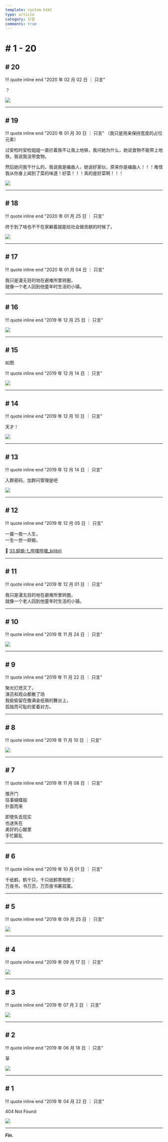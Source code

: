 ```yaml
---
template: custom.html
type: article
category: 只言
comments: true
---
```


# # 1 - 20

## # 20

!!! quote inline end "2020 年 02 月 02 日 ｜ 只言"

？

<div class="single-image"><img src="../assets/images/66a71675-94db-475c-9e21-0abbd7f91ff2.jpg"></div>

---

## # 19

!!! quote inline end "2020 年 01 月 30 日 ｜ 只言"
（我只是用来保持宽度的占位元素）

过安检时安检姐姐一直拦着我不让我上地铁，我问她为什么，她说食物不能带上地铁，我说我没带食物。

然后她问我干什么的，我说我是编曲人，她说好家伙，原来你是编曲人！！！难怪我从你身上闻到了菜的味道！好菜！！！真的是好菜啊！！！

<div class="single-image"><img src="../assets/images/eb8227a3-287e-4779-9118-108c412bddff.jpg"></div>

---

## # 18

!!! quote inline end "2020 年 01 月 25 日 ｜ 只言"

终于到了啥也不干在家躺着就能给社会做贡献的时候了。

<div class="single-image"><img src="../assets/images/df67338c-0984-4077-801b-792e4dd13e0c.jpg"></div>

---

## # 17

!!! quote inline end "2020 年 01 月 04 日 ｜ 只言"

我只是漫无目的地在避难所里转圈，  
就像一个老人回到他童年时生活的小镇。

---

## # 16

!!! quote inline end "2019 年 12 月 25 日 ｜ 只言"

<div class="single-image"><img src="../assets/images/cbe57a18-0ee3-4794-a7b7-74b28b97bd5f.jpg"></div>

---

## # 15

如图

!!! quote inline end "2019 年 12 月 14 日 ｜ 只言"

<div class="single-image"><img src="../assets/images/d8f4a5ee-1f0f-4ad2-9402-e1882c09a92a.jpg"></div>

---

## # 14

!!! quote inline end "2019 年 12 月 10 日 ｜ 只言"

天才！

<div class="single-image"><img src="../assets/images/55f339e0-18c7-462f-b9c0-313b7c1b4007.jpg"></div>

---

## # 13

!!! quote inline end "2019 年 12 月 14 日 ｜ 只言"

入群密码，加群问管理是吧

<div class="single-image"><img src="../assets/images/c0709935-31b1-4654-8ba9-83f330cfe32a.jpg"></div>

---

## # 12

!!! quote inline end "2019 年 12 月 05 日 ｜ 只言"

一晨一夜一人生，  
一生一世一蜉蝣。

🎦 [33.蜉蝣-1_哔哩哔哩_bilibili](https://www.bilibili.com/video/BV11s411i79q/?p=33)

---

## # 11

!!! quote inline end "2019 年 12 月 01 日 ｜ 只言"

我只是漫无目的地在避难所里转圈，  
就像一个老人回到他童年时生活的小镇。

---

## # 10

!!! quote inline end "2019 年 11 月 24 日 ｜ 只言"

<div class="single-image"><img src="../assets/images/afff258f-6d18-46e4-879d-f20cf43a4f17.jpg"></div>

---

## # 9

!!! quote inline end "2019 年 11 月 22 日 ｜ 只言"

聚光灯熄灭了，  
演员和观众都散了场  
我偷偷留在撒满金纸屑的舞台上，  
孤独而可耻的爱着对方。

---

## # 8

!!! quote inline end "2019 年 11 月 10 日 ｜ 只言"

<div class="single-image"><img src="../assets/images/95cf5fc6-ceb0-490d-bc91-38cfc6ce15ec.jpg"></div>

---

## # 7

!!! quote inline end "2019 年 11 月 08 日 ｜ 只言"

推开门  
往事蝴蝶般  
扑面而来

即使失去现实  
也迷失在  
美好的心酸里  
手忙脚乱

---

## # 6

!!! quote inline end "2019 年 10 月 01 日 ｜ 只言"

千纸鹤，鹤千只，千只纸鹤寄相思；  
万夜书，书万页，万页夜书筹寂寞。

---

## # 5

!!! quote inline end "2019 年 09 月 25 日 ｜ 只言"

<div class="single-image"><img src="../assets/images/4ead2614-fea8-4506-a0b4-44a5a54248b9.jpg"></div>

---

## # 4

!!! quote inline end "2019 年 09 月 17 日 ｜ 只言"

<div class="single-image"><img src="../assets/images/2e7313ff-3707-4d26-8d86-a348e741c6bb.jpg"></div>

---

## # 3

!!! quote inline end "2019 年 07 月 2 日 ｜ 只言"

<div class="single-image"><img src="../assets/images/7f4a16a7-6e18-4c42-a1b9-47c26c8cad86.jpg"></div>

---

## # 2

!!! quote inline end "2019 年 06 月 18 日 ｜ 只言"

草

<div class="single-image"><img src="../assets/images/3fdc1550-3a86-4233-af32-dce14b68390f.png"></div>

---

## # 1

!!! quote inline end "2019 年 04 月 22 日 ｜ 只言"

404 Not Found

<div class="single-image"><img src="../assets/images/6082f2dc-cf26-4232-99b3-e84a80bd2ba8.jpg"></div>

---

__*Fin.*__